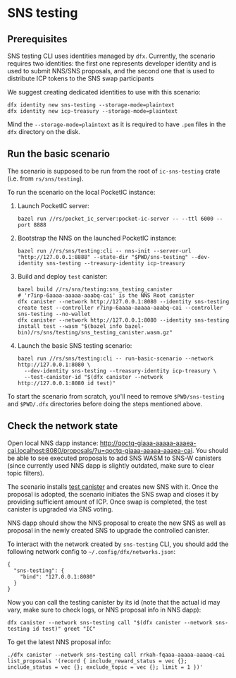 # SNS testing

## Prerequisites

SNS testing CLI uses identities managed by `dfx`. Currently, the scenario requires two identities:
the first one represents developer identity and is used to submit NNS/SNS proposals, and the second one
that is used to distribute ICP tokens to the SNS swap participants

We suggest creating dedicated identities to use with this scenario:
```
dfx identity new sns-testing --storage-mode=plaintext
dfx identity new icp-treasury --storage-mode=plaintext
```
Mind the `--storage-mode=plaintext` as it is required to have `.pem` files in the `dfx` directory on the disk.

## Run the basic scenario

The scenario is supposed to be run from the root of `ic-sns-testing` crate (i.e. from `rs/sns/testing`).

To run the scenario on the local PocketIC instance:
1) Launch PocketIC server:
   ```
   bazel run //rs/pocket_ic_server:pocket-ic-server -- --ttl 6000 --port 8888
   ```
2) Bootstrap the NNS on the launched PocketIC instance:
   ```
   bazel run //rs/sns/testing:cli -- nns-init --server-url "http://127.0.0.1:8888" --state-dir "$PWD/sns-testing" --dev-identity sns-testing --treasury-identity icp-treasury
   ```
3) Build and deploy `test` canister:
   ```
   bazel build //rs/sns/testing:sns_testing_canister
   # 'r7inp-6aaaa-aaaaa-aaabq-cai' is the NNS Root canister
   dfx canister --network http://127.0.0.1:8080 --identity sns-testing create test --controller r7inp-6aaaa-aaaaa-aaabq-cai --controller sns-testing --no-wallet
   dfx canister --network http://127.0.0.1:8080 --identity sns-testing install test --wasm "$(bazel info bazel-bin)/rs/sns/testing/sns_testing_canister.wasm.gz"
   ```
4) Launch the basic SNS testing scenario:
   ```
   bazel run //rs/sns/testing:cli -- run-basic-scenario --network http://127.0.0.1:8080 \
     --dev-identity sns-testing --treasury-identity icp-treasury \
     --test-canister-id "$(dfx canister --network http://127.0.0.1:8080 id test)"
   ```

To start the scenario from scratch, you'll need to remove `$PWD/sns-testing` and `$PWD/.dfx` directories before
doing the steps mentioned above.

## Check the network state

Open local NNS dapp instance: http://qoctq-giaaa-aaaaa-aaaea-cai.localhost:8080/proposals/?u=qoctq-giaaa-aaaaa-aaaea-cai.
You should be able to see executed proposals to add SNS WASM to SNS-W canisters (since currently used NNS dapp is slightly outdated, make sure to clear topic filters).

The scenario installs [test canister](./canister/canister.rs) and creates new SNS with it.
Once the proposal is adopted, the scenario initiates the SNS swap and closes it by providing sufficient amount of ICP.
Once swap is completed, the test canister is upgraded via SNS voting.

NNS dapp should show the NNS proposal to create the new SNS as well as proposal in the newly created SNS to upgrade
the controlled canister.

To interact with the network created by `sns-testing` CLI, you should add the following network config to
`~/.config/dfx/networks.json`:
```
{
  "sns-testing": {
    "bind": "127.0.0.1:8080"
  }
}
```

Now you can call the testing canister by its id (note that the actual id may vary, make sure to check logs, or NNS proposal info in NNS dapp):
```
dfx canister --network sns-testing call "$(dfx canister --network sns-testing id test)" greet "IC"
```

To get the latest NNS proposal info:
```
./dfx canister --network sns-testing call rrkah-fqaaa-aaaaa-aaaaq-cai list_proposals '(record { include_reward_status = vec {}; include_status = vec {}; exclude_topic = vec {}; limit = 1 })'
```


